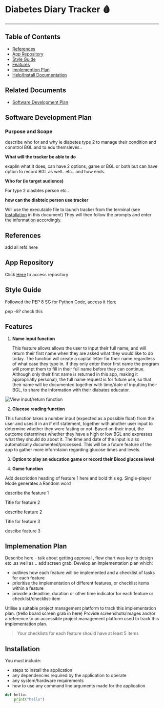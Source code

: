 
# Diabetes Diary Tracker :drop_of_blood:

---

## Table of Contents

- [References](#references) 
- [App Repository](#app-repository)
- [Style Guide](#style-guide)
- [Features](#Features)
- [Implemention Plan](#implemenation-plan)
- [Help/Install Documentation](#help-install-documentation)

## Related Documents

- [Software Development Plan](#software-development-plan)

## Software Development Plan

### Purpose and Scope

describe who for and why  ie diabetes type 2 to manage their condition and conmtrol BGL and to edu themsleves..

**What will the tracker be able to do**

exaplin what it does, can have 2 options, game or BGL or both but can have option to record BGL as well.. etc.. and how ends.

**Who for (ie target audience)**

For type 2 diasbtes person etc..

**how can the diabteic person use tracker**

Will use the executable file to launch tracker from the terminal (see [Installation](#Installation) in this document)
They will then follow the prompts and enter the information accordingly.


## References

add all refs here

## App Repository

Click [Here](https://github.com/Willo80/my-terminal-assignment.git) to access repository

## Style Guide

Followed the PEP 8 SG for Python Code, access it [Here](https://peps.python.org/pep-0008/#code-lay-out)

pep -8? check this

## Features

1. **Name input function**  

   This feature allows allows the user to input their full name, and will return their first name when they are asked what they would like to do today.
   The function will create a capital letter for their name regardless of what case they type in. If they only enter theor first name the program will prompt them to fill in their full name before they can continue.
   Although only their first name is returned in this app, making it appropriatly personal), the full name request is for future use, so that their name will be documented together with time/date of inputting their BGL, to share the information with their diabates educator.

  ![View input/return function](images/)

2. **Glucose reading function**

  This function takes a number input (expected as a possible float) from the user and uses it in an if elif statement, together with another user input to determine whether they were fasting or not. Based on their input, the outcome determines whether they have a high or low BGL and expresses what they should do about it. The time and date of the input is also automatically documented/processed.
  This will be a future feature of the app to gather more informtaion regarding glucose times and levels.

3. **Option to play an education game or record their Blood glucose level**



  

4. **Game function**
  
  <!-- - at least THREE features
<!-- - describe each feature --> 


<!-- - use of variables and the concept of variable scope
- loops and conditional control structures
- error handling -->

  Add descriotion heading of feature 1 here and bold this eg. Single-player Mode generates a Random word

  describe the feature 1 

  Title for feature 2

  describe feature 2

  Title for feature 3

  descibe feature 3

## Implemenation Plan

Describe here - talk about getting approval , flow chart was key to design etc..as well as .. add screen grab.
Develop an implementation plan which:
- outlines how each feature will be implemented and a checklist of tasks for each feature
- prioritise the implementation of different features, or checklist items within a feature
- provide a deadline, duration or other time indicator for each feature or checklist/checklist-item

Utilise a suitable project management platform to track this implementation plan. (trello board screen grab in here)
Provide screenshots/images and/or a reference to an accessible project management platform used to track this implementation plan. 
> Your checklists for each feature should have at least 5 items

## Installation  <!-- Design help documentation which includes a set of instructions which accurately describe how to use and install the application) -->

You must include:
- steps to install the application
- any dependencies required by the application to operate
- any system/hardware requirements
- how to use any command line arguments made for the application



<!-- could add some code here as an example using triple back ticks and py at beginning, to make it display must enable.. and say allow insecure content form http, I have notdne that yet. eg: -->
```py
def hello:
    print("hello")
    ```

